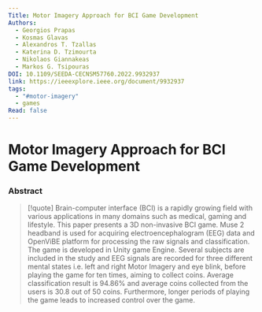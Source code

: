 ```yaml
---
Title: Motor Imagery Approach for BCI Game Development
Authors:
  - Georgios Prapas
  - Kosmas Glavas
  - Alexandros T. Tzallas
  - Katerina D. Tzimourta
  - Nikolaos Giannakeas
  - Markos G. Tsipouras
DOI: 10.1109/SEEDA-CECNSM57760.2022.9932937
link: https://ieeexplore.ieee.org/document/9932937
tags:
  - "#motor-imagery"
  - games
Read: false
---
```


# Motor Imagery Approach for BCI Game Development

### Abstract
>[!quote] Brain-computer interface (BCI) is a rapidly growing field with various applications in many domains such as medical, gaming and lifestyle. This paper presents a 3D non-invasive BCI game. Muse 2 headband is used for acquiring electroencephalogram (EEG) data and OpenViBE platform for processing the raw signals and classification. The game is developed in Unity game Engine. Several subjects are included in the study and EEG signals are recorded for three different mental states i.e. left and right Motor Imagery and eye blink, before playing the game for ten times, aiming to collect coins. Average classification result is 94.86% and average coins collected from the users is 30.8 out of 50 coins. Furthermore, longer periods of playing the game leads to increased control over the game.

